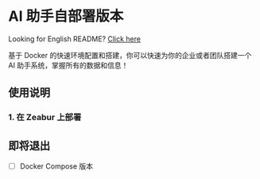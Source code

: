 # AI 助手自部署版本

Looking for English README? [Click here](./README_EN.md)

基于 Docker 的快速环境配置和搭建，你可以快速为你的企业或者团队搭建一个 AI 助手系统，掌握所有的数据和信息！

## 使用说明

### 1. 在 Zeabur 上部署


## 即将退出

- [ ] Docker Compose 版本
